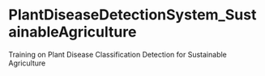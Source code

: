 # PlantDiseaseDetectionSystem_SustainableAgriculture
Training on Plant Disease Classification Detection for Sustainable Agriculture
